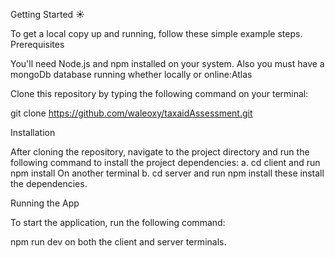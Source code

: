 Getting Started ☀️

To get a local copy up and running, follow these simple example steps.
Prerequisites

You'll need Node.js and npm installed on your system. Also you must have a mongoDb database running whether locally or online:Atlas

Clone this repository by typing the following command on your terminal:

git clone  https://github.com/waleoxy/taxaidAssessment.git

Installation

After cloning the repository, navigate to the project directory and run the following command to install the project dependencies:
  a. cd client and run npm install
On another terminal
  b. cd server and run npm install
these install the dependencies.

Running the App

To start the application, run the following command:

npm run dev on both the client and server terminals.
